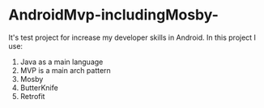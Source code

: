 # AndroidMvp-includingMosby-
It's test project for increase my developer skills in Android.
In this project I use:
1) Java as a main language
2) MVP is a main arch pattern
3) Mosby
4) ButterKnife
5) Retrofit
